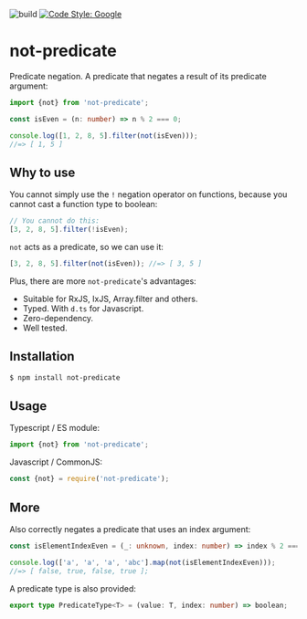 ![build](https://github.com/tomaskraus/not-predicate/actions/workflows/node.js.yml/badge.svg)
[![Code Style: Google](https://img.shields.io/badge/code%20style-google-blueviolet.svg)](https://github.com/google/gts)

# not-predicate

Predicate negation. A predicate that negates a result of its predicate argument:

```ts
import {not} from 'not-predicate';

const isEven = (n: number) => n % 2 === 0;

console.log([1, 2, 8, 5].filter(not(isEven)));
//=> [ 1, 5 ]
```

## Why to use

You cannot simply use the `!` negation operator on functions, because you cannot cast a function type to boolean:

```ts
// You cannot do this:
[3, 2, 8, 5].filter(!isEven);
```

`not` acts as a predicate, so we can use it:

```ts
[3, 2, 8, 5].filter(not(isEven)); //=> [ 3, 5 ]
```

Plus, there are more `not-predicate`'s advantages:

- Suitable for RxJS, IxJS, Array.filter and others.
- Typed. With `d.ts` for Javascript.
- Zero-dependency.
- Well tested.

## Installation

```bash
$ npm install not-predicate
```

## Usage

Typescript / ES module:

```ts
import {not} from 'not-predicate';
```

Javascript / CommonJS:

```js
const {not} = require('not-predicate');
```

## More

Also correctly negates a predicate that uses an index argument:

```ts
const isElementIndexEven = (_: unknown, index: number) => index % 2 === 0;

console.log(['a', 'a', 'a', 'abc'].map(not(isElementIndexEven)));
//=> [ false, true, false, true ];
```

A predicate type is also provided:

```ts
export type PredicateType<T> = (value: T, index: number) => boolean;
```

